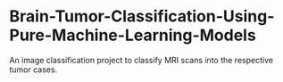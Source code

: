 # Brain-Tumor-Classification-Using-Pure-Machine-Learning-Models
An image classification project to classify MRI scans into the respective tumor cases.
